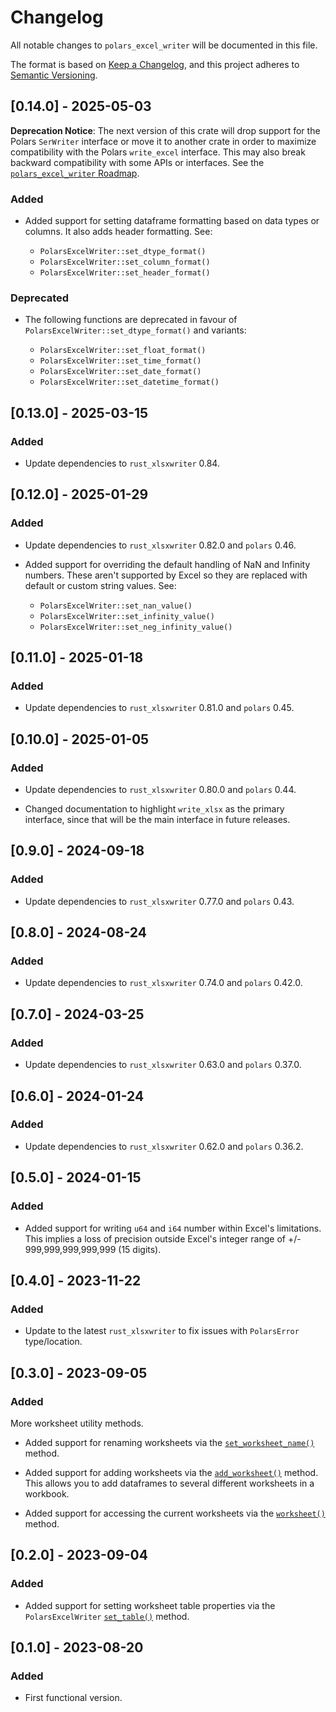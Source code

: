 # Changelog

All notable changes to `polars_excel_writer` will be documented in this file.

The format is based on [Keep a Changelog](https://keepachangelog.com/en/1.0.0/),
and this project adheres to [Semantic Versioning](https://semver.org/spec/v2.0.0.html).

## [0.14.0] - 2025-05-03

**Deprecation Notice**: The next version of this crate will drop support for the
Polars `SerWriter` interface or move it to another crate in order to maximize
compatibility with the Polars `write_excel` interface. This may also break
backward compatibility with some APIs or interfaces. See the
[`polars_excel_writer` Roadmap].

[`polars_excel_writer` Roadmap]: https://github.com/jmcnamara/polars_excel_writer/issues/1

### Added

- Added support for setting dataframe formatting based on data types or columns.
  It also adds header formatting. See:

  - `PolarsExcelWriter::set_dtype_format()`
  - `PolarsExcelWriter::set_column_format()`
  - `PolarsExcelWriter::set_header_format()`

### Deprecated

- The following functions are deprecated in favour of
  `PolarsExcelWriter::set_dtype_format()` and variants:

  - `PolarsExcelWriter::set_float_format()`
  - `PolarsExcelWriter::set_time_format()`
  - `PolarsExcelWriter::set_date_format()`
  - `PolarsExcelWriter::set_datetime_format()`


## [0.13.0] - 2025-03-15

### Added

- Update dependencies to `rust_xlsxwriter` 0.84.


## [0.12.0] - 2025-01-29

### Added

- Update dependencies to `rust_xlsxwriter` 0.82.0 and `polars` 0.46.

- Added support for overriding the default handling of NaN and Infinity numbers.
  These aren't supported by Excel so they are replaced with default or custom
  string values. See:

  - `PolarsExcelWriter::set_nan_value()`
  - `PolarsExcelWriter::set_infinity_value()`
  - `PolarsExcelWriter::set_neg_infinity_value()`


## [0.11.0] - 2025-01-18

### Added

- Update dependencies to `rust_xlsxwriter` 0.81.0 and `polars` 0.45.


## [0.10.0] - 2025-01-05

### Added

- Update dependencies to `rust_xlsxwriter` 0.80.0 and `polars` 0.44.

- Changed documentation to highlight `write_xlsx` as the primary interface,
  since that will be the main interface in future releases.


## [0.9.0] - 2024-09-18

### Added

- Update dependencies to `rust_xlsxwriter` 0.77.0 and `polars` 0.43.


## [0.8.0] - 2024-08-24

### Added

- Update dependencies to `rust_xlsxwriter` 0.74.0 and `polars` 0.42.0.


## [0.7.0] - 2024-03-25

### Added

- Update dependencies to `rust_xlsxwriter` 0.63.0 and `polars` 0.37.0.


## [0.6.0] - 2024-01-24

### Added

- Update dependencies to `rust_xlsxwriter` 0.62.0 and `polars` 0.36.2.


## [0.5.0] - 2024-01-15

### Added

- Added support for writing `u64` and `i64` number within Excel's limitations.
  This implies a loss of precision outside Excel's integer range of +/-
  999,999,999,999,999 (15 digits).


## [0.4.0] - 2023-11-22

### Added

- Update to the latest `rust_xlsxwriter` to fix issues with `PolarsError` type/location.


## [0.3.0] - 2023-09-05

### Added

More worksheet utility methods.

- Added support for renaming worksheets via the [`set_worksheet_name()`] method.

- Added support for adding worksheets via the [`add_worksheet()`] method. This
  allows you to add dataframes to several different worksheets in a workbook.

- Added support for accessing the current worksheets via the [`worksheet()`] method.

[`set_worksheet_name()`]: https://docs.rs/polars_excel_writer/latest/polars_excel_writer/excel_writer/struct.PolarsExcelWriter.html#method.set_worksheet_name

[`add_worksheet()`]: https://docs.rs/polars_excel_writer/latest/polars_excel_writer/excel_writer/struct.PolarsExcelWriter.html#method.add_worksheet

[`worksheet()`]: https://docs.rs/polars_excel_writer/latest/polars_excel_writer/excel_writer/struct.PolarsExcelWriter.html#method.worksheet


## [0.2.0] - 2023-09-04

### Added

- Added support for setting worksheet table properties via the `PolarsExcelWriter`
  [`set_table()`] method.

[`set_table()`]: https://docs.rs/polars_excel_writer/latest/polars_excel_writer/excel_writer/struct.PolarsExcelWriter.html#method.set_table

## [0.1.0] - 2023-08-20

### Added

- First functional version.

